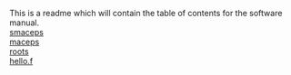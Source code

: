 This is a readme which will contain the table of contents for the software manual.  
[smaceps](https://jaredcl1994.github.io/math4610/SoftwareManual/smaceps.md)  
[maceps](https://jaredcl1994.github.io/math4610/SoftwareManual/maceps.md)  
[roots](https://jaredcl1994.github.io/math4610/SoftwareManual/roots.md)  
[hello.f](https://jaredcl1994.github.io/math4610/SoftwareManual/hello.md)



